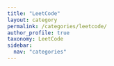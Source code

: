 ```yaml
---
title: "LeetCode"
layout: category
permalink: /categories/leetcode/
author_profile: true
taxonomy: LeetCode
sidebar:
  nav: "categories"
---
```

